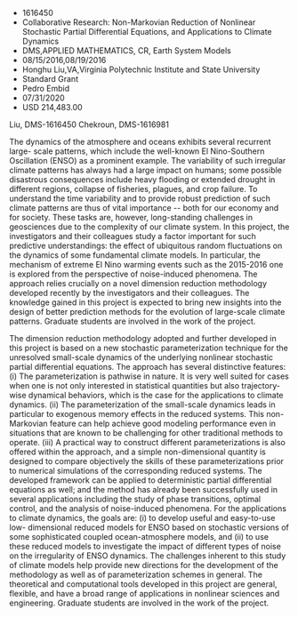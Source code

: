 
* 1616450
* Collaborative Research: Non-Markovian Reduction of Nonlinear Stochastic Partial Differential Equations, and Applications to Climate Dynamics
* DMS,APPLIED MATHEMATICS, CR, Earth System Models
* 08/15/2016,08/19/2016
* Honghu Liu,VA,Virginia Polytechnic Institute and State University
* Standard Grant
* Pedro Embid
* 07/31/2020
* USD 214,483.00

Liu, DMS-1616450 Chekroun, DMS-1616981

The dynamics of the atmosphere and oceans exhibits several recurrent large-
scale patterns, which include the well-known El Nino-Southern Oscillation (ENSO)
as a prominent example. The variability of such irregular climate patterns has
always had a large impact on humans; some possible disastrous consequences
include heavy flooding or extended drought in different regions, collapse of
fisheries, plagues, and crop failure. To understand the time variability and to
provide robust prediction of such climate patterns are thus of vital importance
-- both for our economy and for society. These tasks are, however, long-standing
challenges in geosciences due to the complexity of our climate system. In this
project, the investigators and their colleagues study a factor important for
such predictive understandings: the effect of ubiquitous random fluctuations on
the dynamics of some fundamental climate models. In particular, the mechanism of
extreme El Nino warming events such as the 2015-2016 one is explored from the
perspective of noise-induced phenomena. The approach relies crucially on a novel
dimension reduction methodology developed recently by the investigators and
their colleagues. The knowledge gained in this project is expected to bring new
insights into the design of better prediction methods for the evolution of
large-scale climate patterns. Graduate students are involved in the work of the
project.

The dimension reduction methodology adopted and further developed in this
project is based on a new stochastic parameterization technique for the
unresolved small-scale dynamics of the underlying nonlinear stochastic partial
differential equations. The approach has several distinctive features: (i) The
parameterization is pathwise in nature. It is very well suited for cases when
one is not only interested in statistical quantities but also trajectory-wise
dynamical behaviors, which is the case for the applications to climate dynamics.
(ii) The parameterization of the small-scale dynamics leads in particular to
exogenous memory effects in the reduced systems. This non-Markovian feature can
help achieve good modeling performance even in situations that are known to be
challenging for other traditional methods to operate. (iii) A practical way to
construct different parameterizations is also offered within the approach, and a
simple non-dimensional quantity is designed to compare objectively the skills of
these parameterizations prior to numerical simulations of the corresponding
reduced systems. The developed framework can be applied to deterministic partial
differential equations as well; and the method has already been successfully
used in several applications including the study of phase transitions, optimal
control, and the analysis of noise-induced phenomena. For the applications to
climate dynamics, the goals are: (i) to develop useful and easy-to-use low-
dimensional reduced models for ENSO based on stochastic versions of some
sophisticated coupled ocean-atmosphere models, and (ii) to use these reduced
models to investigate the impact of different types of noise on the irregularity
of ENSO dynamics. The challenges inherent to this study of climate models help
provide new directions for the development of the methodology as well as of
parameterization schemes in general. The theoretical and computational tools
developed in this project are general, flexible, and have a broad range of
applications in nonlinear sciences and engineering. Graduate students are
involved in the work of the project.
